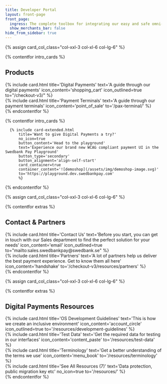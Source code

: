 ```yaml
---
title: Developer Portal
layout: front-page
front_page:
  ingress: The complete toolbox for integrating our easy and safe omni-channel payment solutions.
  show_merchants_bar: false
hide_from_sidebar: true
---
```


{% assign card_col_class="col-xxl-3 col-xl-6 col-lg-6" %}

{% contentfor intro_cards %}
  <h2 id="front-page-contact-partners" class="heading-line">Products</h2>
  <div class="row mt-4">
      <div class="{{ card_col_class }}">
          {% include card.html title='Digital Payments'
              text='A guide through our digital payments'
              icon_content='shopping_cart'
              icon_outlined=true
              to="/checkout-v3/"
          %}
      </div>
      <div class="{{ card_col_class }}">
          {% include card.html title='Payment Terminals'
              text='A guide through our payment terminals'
              icon_content='point_of_sale'
              to='/pax-terminal/'
          %}
      </div>
  </div>
{% endcontentfor %}

{% contentfor intro_cards %}

      {% include card-extended.html
          title='Want to give Digital Payments a try?'
          no_icon=true
          button_content='Head to the playground'
          text='Experience our brand new WCAG compliant payment UI in the Swedbank Pay Playground'
          button_type='secondary'
          button_alignment='align-self-start'
          card_container=true
          container_content='![demoshop](/assets/img/demoshop-image.svg)'
          to='https://playground.dev.swedbankpay.com'
          %}
{% endcontentfor %}

{% assign card_col_class="col-xxl-3 col-xl-6 col-lg-6" %}

{% contentfor extras %}
  <h2 id="front-page-contact-partners" class="heading-line">Contact & Partners</h2>
  <div class="row mt-4">
      <div class="{{ card_col_class }}">
          {% include card.html title='Contact Us'
              text='Before you start, you can get in touch with our Sales department to find the perfect solution for your needs'
              icon_content='email'
              icon_outlined=true
              to="mailto:sales.swedbankpay@swedbank.se"
          %}
      </div>
      <div class="{{ card_col_class }}">
          {% include card.html title='Partners'
              text='A lot of partners help us deliver the best payment experience. Get to know them all here'
              icon_content='handshake'
              to='/checkout-v3/resources/partners'
          %}
      </div>
  </div>
{% endcontentfor %}

{% assign card_col_class="col-xxl-3 col-xl-6 col-lg-6" %}

{% contentfor extras %}
<h2 id="front-page-extra-resources" class="heading-line">Digital Payments Resources</h2>
<div class="row mt-4">
      <div class="{{ card_col_class }}">
          {% include card.html title='OS Development Guidelines'
              text='This is how we create an inclusive environment'
              icon_content='account_circle'
              icon_outlined=true
              to='/resources/development-guidelines'
          %}
      </div>
      <div class="{{ card_col_class }}">
          {% include card.html title='Test Data'
              text='Get the required data for testing in our interfaces'
              icon_content='content_paste'
              to='/resources/test-data'
          %}
      </div>
      <div class="{{ card_col_class }}">
          {% include card.html title='Terminology'
              text='Get a better understanding of the terms we use'
              icon_content='menu_book'
              to='/resources/terminology'
          %}
      </div>
      <div class="{{ card_col_class }}">
          {% include card.html title='See All Resources (7)'
              text='Data protection, public migration key etc'
              no_icon=true
              to='/resources/'
          %}
      </div>
  </div>
{% endcontentfor %}

